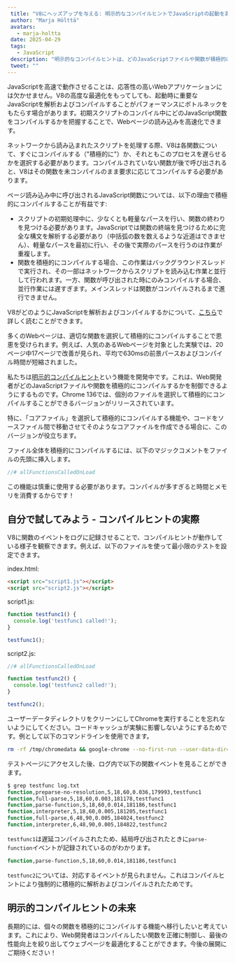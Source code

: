 ```yaml
---
 title: "V8にヘッズアップを与える: 明示的なコンパイルヒントでJavaScriptの起動を高速化"
 author: "Marja Hölttä"
 avatars: 
   - marja-holtta
 date: 2025-04-29
 tags: 
   - JavaScript
 description: "明示的なコンパイルヒントは、どのJavaScriptファイルや関数が積極的に解析およびコンパイルされるべきかを制御します"
 tweet: ""
---
```


JavaScriptを高速で動作させることは、応答性の高いWebアプリケーションには欠かせません。V8の高度な最適化をもってしても、起動時に重要なJavaScriptを解析およびコンパイルすることがパフォーマンスにボトルネックをもたらす場合があります。初期スクリプトのコンパイル中にどのJavaScript関数をコンパイルするかを把握することで、Webページの読み込みを高速化できます。

<!--truncate-->
ネットワークから読み込まれたスクリプトを処理する際、V8は各関数について、すぐにコンパイルする（"積極的に"）か、それともこのプロセスを遅らせるかを選択する必要があります。コンパイルされていない関数が後で呼び出されると、V8はその関数を未コンパイルのまま要求に応じてコンパイルする必要があります。

ページ読み込み中に呼び出されるJavaScript関数については、以下の理由で積極的にコンパイルすることが有益です:

- スクリプトの初期処理中に、少なくとも軽量なパースを行い、関数の終わりを見つける必要があります。JavaScriptでは関数の終端を見つけるために完全な構文を解析する必要があり（中括弧の数を数えるような近道はできません）、軽量なパースを最初に行い、その後で実際のパースを行うのは作業が重複します。
- 関数を積極的にコンパイルする場合、この作業はバックグラウンドスレッドで実行され、その一部はネットワークからスクリプトを読み込む作業と並行して行われます。一方、関数が呼び出された時にのみコンパイルする場合、並行作業には遅すぎます。メインスレッドは関数がコンパイルされるまで進行できません。

V8がどのようにJavaScriptを解析およびコンパイルするかについて、[こちら](https://v8.dev/blog/preparser)で詳しく読むことができます。

多くのWebページは、適切な関数を選択して積極的にコンパイルすることで恩恵を受けられます。例えば、人気のあるWebページを対象とした実験では、20ページ中17ページで改善が見られ、平均で630msの前景パースおよびコンパイル時間が短縮されました。

私たちは[明示的コンパイルヒント](https://github.com/WICG/explicit-javascript-compile-hints-file-based)という機能を開発中です。これは、Web開発者がどのJavaScriptファイルや関数を積極的にコンパイルするかを制御できるようにするものです。Chrome 136では、個別のファイルを選択して積極的にコンパイルすることができるバージョンがリリースされています。

特に、「コアファイル」を選択して積極的にコンパイルする機能や、コードをソースファイル間で移動させてそのようなコアファイルを作成できる場合に、このバージョンが役立ちます。

ファイル全体を積極的にコンパイルするには、以下のマジックコメントをファイルの先頭に挿入します。

```js
//# allFunctionsCalledOnLoad
```

この機能は慎重に使用する必要があります。コンパイルが多すぎると時間とメモリを消費するからです！

## 自分で試してみよう - コンパイルヒントの実際

V8に関数のイベントをログに記録させることで、コンパイルヒントが動作している様子を観察できます。例えば、以下のファイルを使って最小限のテストを設定できます。

index.html:

```html
<script src="script1.js"></script>
<script src="script2.js"></script>
```

script1.js:

```js
function testfunc1() {
  console.log('testfunc1 called!');
}

testfunc1();
```

script2.js:

```js
//# allFunctionsCalledOnLoad

function testfunc2() {
  console.log('testfunc2 called!');
}

testfunc2();
```

ユーザーデータディレクトリをクリーンにしてChromeを実行することを忘れないようにしてください。コードキャッシュが実験に影響しないようにするためです。例として以下のコマンドラインを使用できます。

```sh
rm -rf /tmp/chromedata && google-chrome --no-first-run --user-data-dir=/tmp/chromedata --js-flags=--log-function_events > log.txt
```

テストページにアクセスした後、ログ内で以下の関数イベントを見ることができます。

```sh
$ grep testfunc log.txt
function,preparse-no-resolution,5,18,60,0.036,179993,testfunc1
function,full-parse,5,18,60,0.003,181178,testfunc1
function,parse-function,5,18,60,0.014,181186,testfunc1
function,interpreter,5,18,60,0.005,181205,testfunc1
function,full-parse,6,48,90,0.005,184024,testfunc2
function,interpreter,6,48,90,0.005,184822,testfunc2
```

`testfunc1`は遅延コンパイルされたため、結局呼び出されたときに`parse-function`イベントが記録されているのがわかります。

```sh
function,parse-function,5,18,60,0.014,181186,testfunc1
```

`testfunc2`については、対応するイベントが見られません。これはコンパイルヒントにより強制的に積極的に解析およびコンパイルされたためです。

## 明示的コンパイルヒントの未来

長期的には、個々の関数を積極的にコンパイルする機能へ移行したいと考えています。これにより、Web開発者はコンパイルしたい関数を正確に制御し、最後の性能向上を絞り出してウェブページを最適化することができます。今後の展開にご期待ください！
